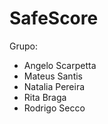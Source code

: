 # SafeScore

Grupo:
- Angelo Scarpetta
- Mateus Santis
- Natalia Pereira
- Rita Braga
- Rodrigo Secco
